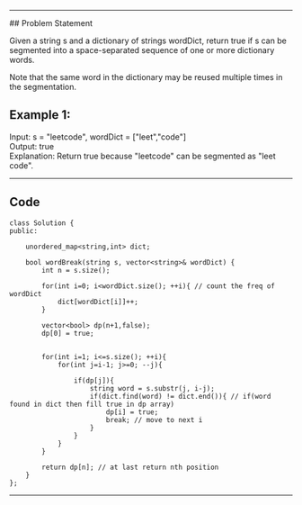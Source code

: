<hr>
## Problem Statement

Given a string s and a dictionary of strings wordDict, return true if s can be segmented into a space-separated sequence of one or more dictionary words.

Note that the same word in the dictionary may be reused multiple times in the segmentation.

## Example 1:
Input: s = "leetcode", wordDict = ["leet","code"]
<br>Output: true
<br>Explanation: Return true because "leetcode" can be segmented as "leet code".
<hr>

## Code

```
class Solution {
public:
    
    unordered_map<string,int> dict;
    
    bool wordBreak(string s, vector<string>& wordDict) {
        int n = s.size();
        
        for(int i=0; i<wordDict.size(); ++i){ // count the freq of wordDict
            dict[wordDict[i]]++;
        }
        
        vector<bool> dp(n+1,false);
        dp[0] = true;
        
        
        for(int i=1; i<=s.size(); ++i){
            for(int j=i-1; j>=0; --j){
                
                if(dp[j]){    
                    string word = s.substr(j, i-j);
                    if(dict.find(word) != dict.end()){ // if(word found in dict then fill true in dp array)
                        dp[i] = true;
                        break; // move to next i
                    }
                }
            }
        }
        
        return dp[n]; // at last return nth position
    }
};

```
<hr>
